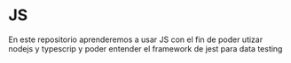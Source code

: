 # JS
En este repositorio aprenderemos a usar JS
con el fin de poder utizar nodejs y typescrip
y poder entender el framework de jest para data testing
